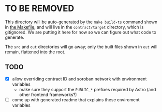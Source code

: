 TO BE REMOVED
==============

This directory will be auto-generated by the `make build-ts` command shown in [the Makefile](../Makefile), and will live in the `contract/target` directory, which is gitignored. We are putting it here for now so we can figure out what code to generate.

The `src` and `out` directories will go away; only the built files shown in `out` will remain, flattened into the root.

TODO
----

- [x] allow overriding contract ID and soroban network with environment variables
  - make sure they support the `PUBLIC_*` prefixes required by Astro (and other frontend frameworks?)
- [ ] come up with generated readme that explains these enviroment variables

